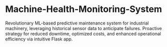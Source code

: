 # Machine-Health-Monitoring-System
Revolutionary ML-based predictive maintenance system for industrial machinery, leveraging historical sensor data to anticipate failures. Proactive strategy for reduced downtime, optimized costs, and enhanced operational efficiency via intuitive Flask app.
